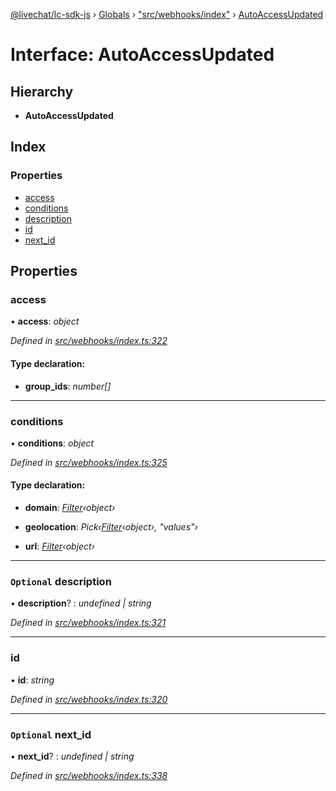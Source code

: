 [@livechat/lc-sdk-js](../README.md) › [Globals](../globals.md) › ["src/webhooks/index"](../modules/_src_webhooks_index_.md) › [AutoAccessUpdated](_src_webhooks_index_.autoaccessupdated.md)

# Interface: AutoAccessUpdated

## Hierarchy

* **AutoAccessUpdated**

## Index

### Properties

* [access](_src_webhooks_index_.autoaccessupdated.md#access)
* [conditions](_src_webhooks_index_.autoaccessupdated.md#conditions)
* [description](_src_webhooks_index_.autoaccessupdated.md#optional-description)
* [id](_src_webhooks_index_.autoaccessupdated.md#id)
* [next_id](_src_webhooks_index_.autoaccessupdated.md#optional-next_id)

## Properties

###  access

• **access**: *object*

*Defined in [src/webhooks/index.ts:322](https://github.com/livechat/lc-sdk-js/blob/adb7bb1/src/webhooks/index.ts#L322)*

#### Type declaration:

* **group_ids**: *number[]*

___

###  conditions

• **conditions**: *object*

*Defined in [src/webhooks/index.ts:325](https://github.com/livechat/lc-sdk-js/blob/adb7bb1/src/webhooks/index.ts#L325)*

#### Type declaration:

* **domain**: *[Filter](_src_objects_index_.filter.md)‹object›*

* **geolocation**: *Pick‹[Filter](_src_objects_index_.filter.md)‹object›, "values"›*

* **url**: *[Filter](_src_objects_index_.filter.md)‹object›*

___

### `Optional` description

• **description**? : *undefined | string*

*Defined in [src/webhooks/index.ts:321](https://github.com/livechat/lc-sdk-js/blob/adb7bb1/src/webhooks/index.ts#L321)*

___

###  id

• **id**: *string*

*Defined in [src/webhooks/index.ts:320](https://github.com/livechat/lc-sdk-js/blob/adb7bb1/src/webhooks/index.ts#L320)*

___

### `Optional` next_id

• **next_id**? : *undefined | string*

*Defined in [src/webhooks/index.ts:338](https://github.com/livechat/lc-sdk-js/blob/adb7bb1/src/webhooks/index.ts#L338)*
